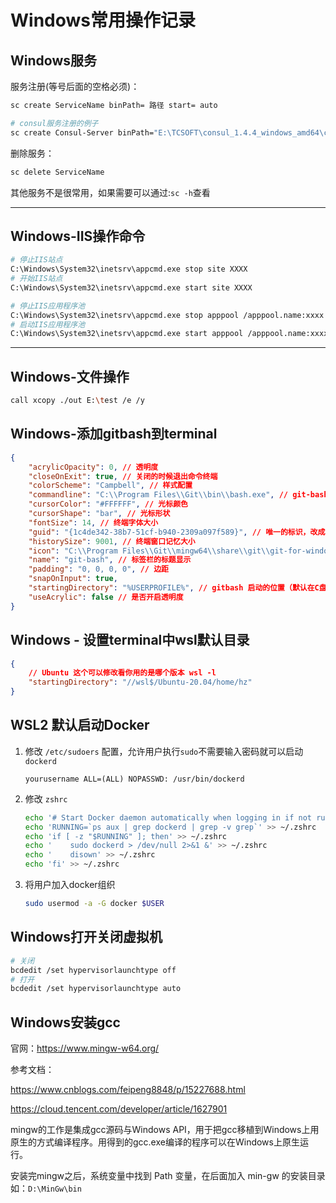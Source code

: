 # Windows常用操作记录


## Windows服务

服务注册(等号后面的空格必须)：  
```bash
sc create ServiceName binPath= 路径 start= auto

# consul服务注册的例子
sc create Consul-Server binPath="E:\TCSOFT\consul_1.4.4_windows_amd64\consul.exe agent -config-file E:\TCSOFT\consul_1.4.4_windows_amd64\Server\config.json start= auto"
```

删除服务：
```bash
sc delete ServiceName
```

其他服务不是很常用，如果需要可以通过:`sc -h`查看

---

## Windows-IIS操作命令

```bash
# 停止IIS站点
C:\Windows\System32\inetsrv\appcmd.exe stop site XXXX
# 开始IIS站点
C:\Windows\System32\inetsrv\appcmd.exe start site XXXX

# 停止IIS应用程序池
C:\Windows\System32\inetsrv\appcmd.exe stop apppool /apppool.name:xxxx
# 启动IIS应用程序池
C:\Windows\System32\inetsrv\appcmd.exe start apppool /apppool.name:xxxx
```

---

## Windows-文件操作

```bash
call xcopy ./out E:\test /e /y
```

## Windows-添加gitbash到terminal

```json
{
    "acrylicOpacity": 0, // 透明度
    "closeOnExit": true, // 关闭的时候退出命令终端
    "colorScheme": "Campbell", // 样式配置
    "commandline": "C:\\Program Files\\Git\\bin\\bash.exe", // git-bash的命令行所在位置
    "cursorColor": "#FFFFFF", // 光标颜色
    "cursorShape": "bar", // 光标形状
    "fontSize": 14, // 终端字体大小
    "guid": "{1c4de342-38b7-51cf-b940-2309a097f589}", // 唯一的标识，改成和其他的已有终端不一样
    "historySize": 9001, // 终端窗口记忆大小
    "icon": "C:\\Program Files\\Git\\mingw64\\share\\git\\git-for-windows.ico", // git的图标
    "name": "git-bash", // 标签栏的标题显示
    "padding": "0, 0, 0, 0", // 边距
    "snapOnInput": true,
    "startingDirectory": "%USERPROFILE%", // gitbash 启动的位置（默认在C盘的用户里面的就是 ~ ）
    "useAcrylic": false // 是否开启透明度
}
```

## Windows - 设置terminal中wsl默认目录

```json
{
    // Ubuntu 这个可以修改看你用的是哪个版本 wsl -l
    "startingDirectory": "//wsl$/Ubuntu-20.04/home/hz"
}
```

## WSL2 默认启动Docker

1. 修改 `/etc/sudoers` 配置，允许用户执行`sudo`不需要输入密码就可以启动`dockerd `

    ```
    yourusername ALL=(ALL) NOPASSWD: /usr/bin/dockerd
    ```
1. 修改 `zshrc`

    ```bash
    echo '# Start Docker daemon automatically when logging in if not running.' >> ~/.zshrc
    echo 'RUNNING=`ps aux | grep dockerd | grep -v grep`' >> ~/.zshrc
    echo 'if [ -z "$RUNNING" ]; then' >> ~/.zshrc
    echo '    sudo dockerd > /dev/null 2>&1 &' >> ~/.zshrc
    echo '    disown' >> ~/.zshrc
    echo 'fi' >> ~/.zshrc
    ```

1. 将用户加入docker组织

    ```bash
    sudo usermod -a -G docker $USER
    ```

## Windows打开关闭虚拟机

```bash
# 关闭
bcdedit /set hypervisorlaunchtype off
# 打开
bcdedit /set hypervisorlaunchtype auto
```

## Windows安装gcc

官网：https://www.mingw-w64.org/

参考文档：

https://www.cnblogs.com/feipeng8848/p/15227688.html

https://cloud.tencent.com/developer/article/1627901   

mingw的工作是集成gcc源码与Windows API，用于把gcc移植到Windows上用原生的方式编译程序。用得到的gcc.exe编译的程序可以在Windows上原生运行。

安装完mingw之后，系统变量中找到 Path 变量，在后面加入 min-gw 的安装目录如：`D:\MinGw\bin`